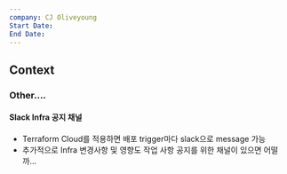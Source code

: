 ```yaml
---
company: CJ Oliveyoung
Start Date: 
End Date:
---
```


## Context





### Other....
#### Slack Infra 공지 채널
- Terraform Cloud를 적용하면 배포 trigger마다 slack으로 message 가능
- 추가적으로 Infra 변경사항 및 영향도 작업 사항 공지를 위한 채널이 있으면 어떨까...